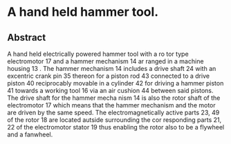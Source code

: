 # A hand held hammer tool.

## Abstract
A hand held electrically powered hammer tool with a ro tor type electromotor 17 and a hammer mechanism 14 ar ranged in a machine housing 13 . The hammer mechanism 14 includes a drive shaft 24 with an excentric crank pin 35 thereon for a piston rod 43 connected to a drive piston 40 reciprocably movable in a cylinder 42 for driving a hammer piston 41 towards a working tool 16 via an air cushion 44 between said pistons. The drive shaft for the hammer mecha nism 14 is also the rotor shaft of the electromotor 17 which means that the hammer mechanism and the motor are driven by the same speed. The electromagnetically active parts 23, 49 of the rotor 18 are located autside surrounding the cor responding parts 21, 22 of the electromotor stator 19 thus enabling the rotor also to be a flywheel and a fanwheel.